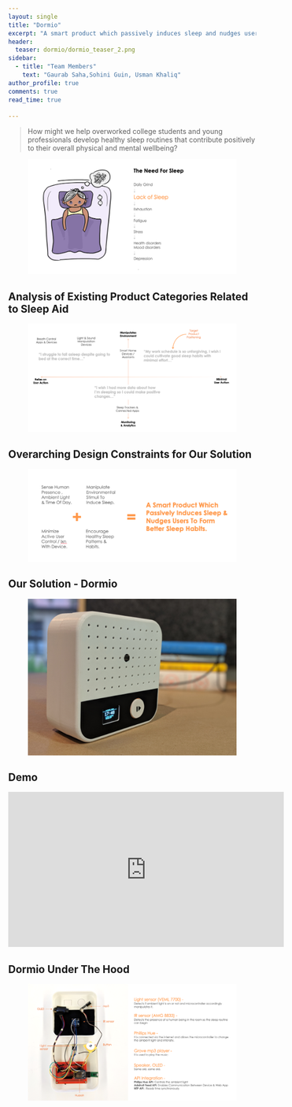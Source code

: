 ```yaml
---
layout: single
title: "Dormio"
excerpt: "A smart product which passively induces sleep and nudges users to form better sleep habits"
header:
  teaser: dormio/dormio_teaser_2.png
sidebar:
  - title: "Team Members"
    text: "Gaurab Saha,Sohini Guin, Usman Khaliq"
author_profile: true 
comments: true
read_time: true

---
```

> How might we help overworked college students and young professionals develop healthy sleep routines that contribute positively to their overall physical and mental wellbeing?  

<figure>
  <img src="/images/dormio/image_1.png" alt="this is a placeholder image">
</figure>   

## Analysis of Existing Product Categories Related to Sleep Aid

<figure>
  <img src="/images/dormio/image_2.png" alt="this is a placeholder image">
</figure> 

## Overarching Design Constraints for Our Solution

<figure>
  <img src="/images/dormio/image_3.png" alt="this is a placeholder image">
</figure> 

## Our Solution - Dormio

<figure>
  <img src="/images/dormio/dormio_hero_shot.jpg" alt="this is a placeholder image">
</figure>  

## Demo

<iframe src="https://www.youtube.com/embed/oeBgDHL5ozw" width="560" height="315" frameborder="0"> </iframe>  

## Dormio Under The Hood 

<figure>
  <img src="/images/dormio/image_4.png" alt="this is a placeholder image">
</figure> 

